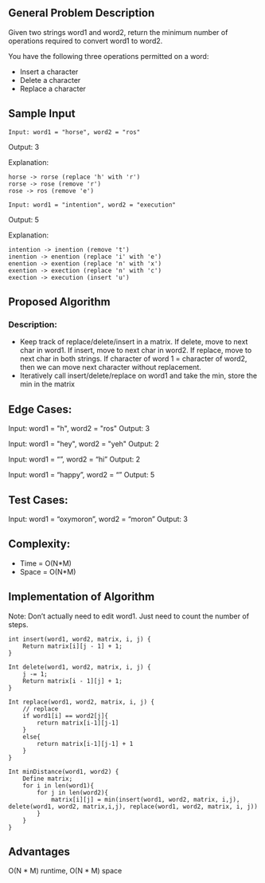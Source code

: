## General Problem Description 
Given two strings word1 and word2, return the minimum number of operations required to convert word1 to word2.

You have the following three operations permitted on a word:
- Insert a character 
- Delete a character 
- Replace a character
## Sample Input
    Input: word1 = "horse", word2 = "ros"
Output: 3

Explanation: 

    horse -> rorse (replace 'h' with 'r')
    rorse -> rose (remove 'r')
    rose -> ros (remove 'e')

    Input: word1 = "intention", word2 = "execution"
Output: 5

Explanation: 

    intention -> inention (remove 't')
    inention -> enention (replace 'i' with 'e')
    enention -> exention (replace 'n' with 'x')
    exention -> exection (replace 'n' with 'c')
    exection -> execution (insert 'u')
## Proposed Algorithm
### Description:

- Keep track of replace/delete/insert in a matrix. If delete, move to next char in word1. If insert, move to next char in word2. If replace, move to next char in both strings. If character of word 1 = character of word2, then we can move next character without replacement.
- Iteratively call insert/delete/replace on word1 and take the min, store the min in the matrix
## Edge Cases:
Input: word1 = "h", word2 = "ros"
Output: 3

Input: word1 = "hey", word2 = "yeh"
Output: 2

Input: word1 = “”, word2 = “hi”
Output: 2

Input: word1 = “happy”, word2 = “”
Output: 5

## Test Cases:
Input: word1 = “oxymoron”, word2 = “moron”
Output: 3
## Complexity:
- Time = O(N*M)
- Space = O(N*M)
## Implementation of Algorithm
Note: Don’t actually need to edit word1. Just need to count the number of steps. 

    int insert(word1, word2, matrix, i, j) {
        Return matrix[i][j - 1] + 1;
    }
    
    Int delete(word1, word2, matrix, i, j) {	
        j -= 1;
        Return matrix[i - 1][j] + 1;
    }
    
    Int replace(word1, word2, matrix, i, j) {
        // replace
        if word1[i] == word2[j]{
            return matrix[i-1][j-1]
        }
        else{
            return matrix[i-1][j-1] + 1
        }
    }
    
    Int minDistance(word1, word2) {
        Define matrix;
        for i in len(word1){
            for j in len(word2){
                matrix[i][j] = min(insert(word1, word2, matrix, i,j), delete(word1, word2, matrix,i,j), replace(word1, word2, matrix, i, j))
            }
        }
    }
## Advantages
O(N * M) runtime, O(N * M) space 

